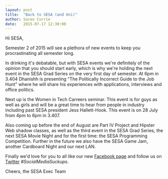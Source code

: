 ```yaml
---
layout: post
title:  "Back to SESA (and Uni)"
author: Saren Currie
date:   2015-07-17 12:30:00
---
```


Hi SESA,

Semester 2 of 2015 will see a plethora of new events to keep you procrastinating all semester long.

In drinking it's debatable, but with SESA events we're definitely of the opinion that you should start early, which is why we're holding the next event in the SESA Grad Series on the very first day of semester. At 6pm in 3.404 Dhanishh is presenting "The Politically Incorrect Guide to the Job Hunt" where he will share his experiences with applications, interviews and office politics.

Next up is the Women in Tech Carreers seminar. This event is for guys as well as girls and will be a great time to hear from people in industry including past SESA president Jess Hallett-Hook. This event is on 28 July from 4pm to 6pm in 3.407.

Also coming up before the end of August are Part IV Project and Hipster Web shadow classes, as well as the third event in the SESA Grad Series, the next SESA Movie Night and for the first time: the SESA Programming Competition. Further in the future we also have the SESA Game Jam, another Cardboard Night and our next LAN.

Finally we'd love for you to all like our new [Facebook page](https://www.facebook.com/uoasesa) and follow us on [Twitter](https://twitter.com/sesauoa) *\#SocialMediaSuckups*. 

Cheers, the SESA Exec Team
